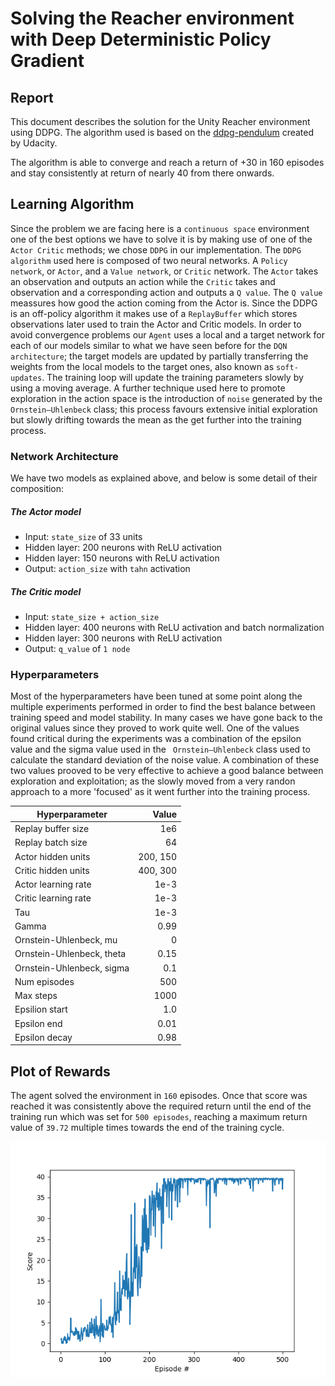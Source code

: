 # Solving the Reacher environment with Deep Deterministic Policy Gradient
## Report
This document describes the solution for the Unity Reacher environment using DDPG. The algorithm used is based on the [ddpg-pendulum](https://github.com/udacity/deep-reinforcement-learning/tree/master/ddpg-pendulum) created by Udacity.

The algorithm is able to converge and reach a return of +30 in 160 episodes and stay consistently at return of nearly 40 from there onwards.

## Learning Algorithm
Since the problem we are facing here is a `continuous space` environment one of the best options we have to solve it is by making use of one of the `Actor Critic` methods; we chose `DDPG` in our implementation. 
The `DDPG algorithm` used here is composed of two neural networks. A `Policy network`, or `Actor`, and a `Value network`, or `Critic` network. The `Actor` takes an observation and outputs an action while the `Critic` takes and observation and a corresponding action and outputs a `Q value`. The `Q value` meassures how good the action coming from the Actor is. Since the DDPG is an off-policy algorithm it makes use of a `ReplayBuffer` which stores observations later used to train the Actor and Critic models. In order to avoid convergence problems our `Agent` uses a local and a target network for each of our models similar to what we have seen before for the `DQN architecture`; the target models are updated by partially transferring the weights from the local models to the target ones, also known as `soft-updates`. The training loop will update the training parameters slowly by using a moving average. A further technique used here to promote exploration in the action space is the introduction of `noise` generated by the `Ornstein–Uhlenbeck` class; this process favours extensive initial exploration but slowly drifting towards the mean as the get further into the training process.

### Network Architecture
We have two models as explained above, and below is some detail of their composition:
##### The Actor model
* Input: `state_size` of 33 units
* Hidden layer: 200 neurons with ReLU activation
* Hidden layer: 150 neurons with ReLU activation
* Output: `action_size` with `tahn` activation

##### The Critic model
* Input: `state_size + action_size`
* Hidden layer: 400 neurons with ReLU activation and batch normalization
* Hidden layer: 300 neurons with ReLU activation
* Output: `q_value` of `1 node`

### Hyperparameters
Most of the hyperparameters have been tuned at some point along the multiple experiments performed in order to find the best balance between training speed and model stability. In many cases we have gone back to the original values since they proved to work quite well. One of the values found critical during the experiments was a combination of the epsilon value and the sigma value used in the ` Ornstein–Uhlenbeck` class used to calculate the standard deviation of the noise value. A combination of these two values prooved to be very effective to achieve a good balance between exploration and exploitation; as the slowly moved from a very randon approach to a more 'focused' as it went further into the training process.

| Hyperparameter | Value |
|---|---:|
| Replay buffer size | 1e6 |
| Replay batch size | 64 |
| Actor hidden units | 200, 150 |
| Critic hidden units | 400, 300 |
| Actor learning rate | 1e-3 |
| Critic learning rate | 1e-3 |
| Tau | 1e-3 |
| Gamma | 0.99 |
| Ornstein-Uhlenbeck, mu | 0 |
| Ornstein-Uhlenbeck, theta | 0.15 |
| Ornstein-Uhlenbeck, sigma | 0.1 |
| Num episodes | 500 |
| Max steps | 1000 |
| Epsilion start | 1.0 |
| Epsilon end | 0.01 |
| Epsilon decay | 0.98 |

## Plot of Rewards
The agent solved the environment in `160` episodes. Once that score was reached it was consistently above the required return until the end of the training run which was set for `500 episodes`, reaching a maximum return value of `39.72` multiple times towards the end of the training cycle.

![Plot](images/Figure_1.png)
